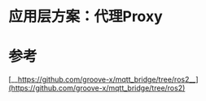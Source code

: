 # 应用层方案：代理Proxy

# 参考

[__https://github.com/groove-x/mqtt_bridge/tree/ros2__](https://github.com/groove-x/mqtt_bridge/tree/ros2)
